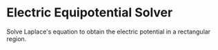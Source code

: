 # Electric Equipotential Solver

Solve Laplace's equation to obtain the electric potential in a rectangular region.

